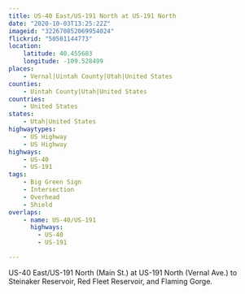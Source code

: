 ```yaml
---
title: US-40 East/US-191 North at US-191 North
date: "2020-10-03T13:25:22Z"
imageid: "322670852069954024"
flickrid: "50501144773"
location:
    latitude: 40.455683
    longitude: -109.528499
places:
    - Vernal|Uintah County|Utah|United States
counties:
    - Uintah County|Utah|United States
countries:
    - United States
states:
    - Utah|United States
highwaytypes:
    - US Highway
    - US Highway
highways:
    - US-40
    - US-191
tags:
    - Big Green Sign
    - Intersection
    - Overhead
    - Shield
overlaps:
    - name: US-40/US-191
      highways:
        - US-40
        - US-191

---
```

US-40 East/US-191 North (Main St.) at US-191 North (Vernal Ave.) to Steinaker Reservoir,  Red Fleet Reservoir, and Flaming Gorge.
